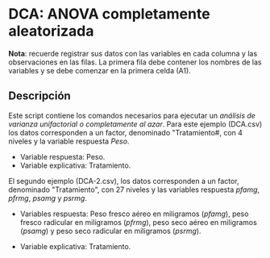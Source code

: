# DCA: ANOVA completamente aleatorizada


__Nota__: recuerde registrar sus datos con las variables en cada columna y las observaciones en las filas. La primera fila debe contener los nombres de las variables y se debe comenzar en la primera celda (A1). 

## Descripción 

Este script contiene los comandos necesarios para ejecutar un _análisis de varianza unifactorial o completamente al azar_. Para este ejemplo (DCA.csv) los datos corresponden a un factor, denominado "Tratamiento#, con 4 niveles y la variable respuesta _Peso_.  

+ Variable respuesta: Peso.
+ Variable explicativa: Tratamiento. 

El segundo ejemplo (DCA-2.csv), los datos corresponden a un factor, denominado "Tratamiento", con 27 niveles y las variables respuesta _pfamg_,	_pfrmg_,	_psamg_ y	_psrmg_.

+ Variables respuesta: Peso fresco aéreo en miligramos (_pfamg_), 
                       peso fresco radicular en miligramos (_pfrmg_), 
                       peso seco aéreo en miligramos (_psamg_) y 
                       peso seco radicular en miligramos (_psrmg_).

+ Variable explicativa: Tratamiento.
